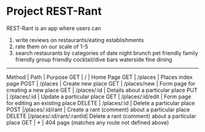 # Project REST-Rant

REST-Rant is an app where users can
1. write reviews on restaurants/eating establishments
2. rate them on our scale of 1-5
3. search restaurants by categories of 
    date night
    brunch 
    pet friendly
    family friendly
    group friendly
    cocktail/dive bars
    waterside
    fine dining
    
----------------------------------------------------------------------------
Method   |      Path              | Purpose
GET      |            /           |  Home Page
GET      |        /places         |  Places index page
POST     |        /places         |  Create new place
GET      |       /places/new      |  Form page for creating a new place
GET      |      /places/:id       |  Details about a particular place
PUT      |      /places/:id       |  Update a particular place
GET      |     /places/:id/edit   |  Form page for editing an existing place
DELETE   |   /places/:id          |  Delete a particular place
POST     |/places/:id/rant        |  Create a rant (comment) about a particular place
DELETE   |/places/:id/rant/:rantId|  Delete a rant (comment) about a particular place
GET      |            *           |  404 page (matches any route not defined above)


